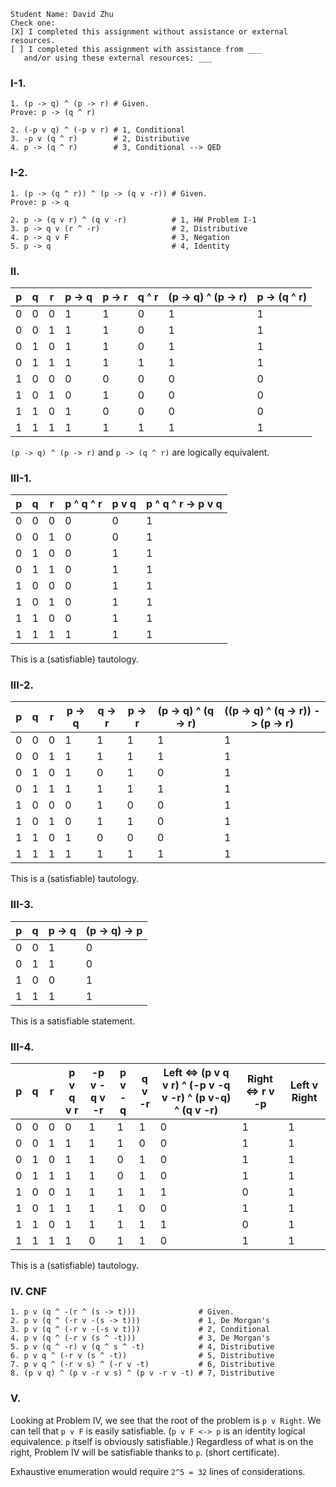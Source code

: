 ```
Student Name: David Zhu
Check one:
[X] I completed this assignment without assistance or external resources.
[ ] I completed this assignment with assistance from ___
   and/or using these external resources: ___
```

### I-1.

```
1. (p -> q) ^ (p -> r) # Given.
Prove: p -> (q ^ r)

2. (-p v q) ^ (-p v r) # 1, Conditional
3. -p v (q ^ r)        # 2, Distributive
4. p -> (q ^ r)        # 3, Conditional --> QED
```

### I-2.

```
1. (p -> (q ^ r)) ^ (p -> (q v -r)) # Given.
Prove: p -> q

2. p -> (q v r) ^ (q v -r)          # 1, HW Problem I-1
3. p -> q v (r ^ -r)                # 2, Distributive
4. p -> q v F                       # 3, Negation
5. p -> q                           # 4, Identity
```

### II.

| p | q | r | p -> q | p -> r | q ^ r | (p -> q) ^ (p -> r) | p -> (q ^ r) |
|---|---|---|--------|--------|-------|---------------------|--------------|
| 0 | 0 | 0 | 1      | 1      | 0     | 1                   | 1            |
| 0 | 0 | 1 | 1      | 1      | 0     | 1                   | 1            |
| 0 | 1 | 0 | 1      | 1      | 0     | 1                   | 1            |
| 0 | 1 | 1 | 1      | 1      | 1     | 1                   | 1            |
| 1 | 0 | 0 | 0      | 0      | 0     | 0                   | 0            |
| 1 | 0 | 1 | 0      | 1      | 0     | 0                   | 0            |
| 1 | 1 | 0 | 1      | 0      | 0     | 0                   | 0            |
| 1 | 1 | 1 | 1      | 1      | 1     | 1                   | 1            |

`(p -> q) ^ (p -> r)` and `p -> (q ^ r)` are logically equivalent.

### III-1.

| p | q | r | p ^ q ^ r | p v q | p ^ q ^ r -> p v q |
|---|---|---|-----------|-------|--------------------|
| 0 | 0 | 0 | 0         | 0     | 1                  |
| 0 | 0 | 1 | 0         | 0     | 1                  |
| 0 | 1 | 0 | 0         | 1     | 1                  |
| 0 | 1 | 1 | 0         | 1     | 1                  |
| 1 | 0 | 0 | 0         | 1     | 1                  |
| 1 | 0 | 1 | 0         | 1     | 1                  |
| 1 | 1 | 0 | 0         | 1     | 1                  |
| 1 | 1 | 1 | 1         | 1     | 1                  |

This is a (satisfiable) tautology.

### III-2.

| p | q | r | p -> q | q -> r | p -> r | (p -> q) ^ (q -> r) | ((p -> q) ^ (q -> r)) -> (p -> r) |
|---|---|---|--------|--------|--------|---------------------|-----------------------------------|
| 0 | 0 | 0 | 1      | 1      | 1      | 1                   | 1                                 |
| 0 | 0 | 1 | 1      | 1      | 1      | 1                   | 1                                 |
| 0 | 1 | 0 | 1      | 0      | 1      | 0                   | 1                                 |
| 0 | 1 | 1 | 1      | 1      | 1      | 1                   | 1                                 |
| 1 | 0 | 0 | 0      | 1      | 0      | 0                   | 1                                 |
| 1 | 0 | 1 | 0      | 1      | 1      | 0                   | 1                                 |
| 1 | 1 | 0 | 1      | 0      | 0      | 0                   | 1                                 |
| 1 | 1 | 1 | 1      | 1      | 1      | 1                   | 1                                 |

This is a (satisfiable) tautology.

### III-3.

| p | q | p -> q | (p -> q) -> p |
|---|---|--------|---------------|
| 0 | 0 | 1      | 0             |
| 0 | 1 | 1      | 0             |
| 1 | 0 | 0      | 1             |
| 1 | 1 | 1      | 1             |

This is a satisfiable statement.

### III-4.

| p | q | r | p v q v r | -p v -q v -r | p v -q | q v -r | Left <=> (p v q v r) ^ (-p v -q v -r) ^ (p v-q) ^ (q v -r) | Right <=> r v -p | Left v Right |
|---|---|---|-----------|--------------|--------|--------|------------------------------------------------------------|------------------|--------------|
| 0 | 0 | 0 | 0         | 1            | 1      | 1      | 0                                                          | 1                | 1            |
| 0 | 0 | 1 | 1         | 1            | 1      | 0      | 0                                                          | 1                | 1            |
| 0 | 1 | 0 | 1         | 1            | 0      | 1      | 0                                                          | 1                | 1            |
| 0 | 1 | 1 | 1         | 1            | 0      | 1      | 0                                                          | 1                | 1            |
| 1 | 0 | 0 | 1         | 1            | 1      | 1      | 1                                                          | 0                | 1            |
| 1 | 0 | 1 | 1         | 1            | 1      | 0      | 0                                                          | 1                | 1            |
| 1 | 1 | 0 | 1         | 1            | 1      | 1      | 1                                                          | 0                | 1            |
| 1 | 1 | 1 | 1         | 0            | 1      | 1      | 0                                                          | 1                | 1            |

This is a (satisfiable) tautology.

### IV. CNF

```
1. p v (q ^ -(r ^ (s -> t)))              # Given.
2. p v (q ^ (-r v -(s -> t)))             # 1, De Morgan's
3. p v (q ^ (-r v -(-s v t)))             # 2, Conditional
4. p v (q ^ (-r v (s ^ -t)))              # 3, De Morgan's
5. p v (q ^ -r) v (q ^ s ^ -t)            # 4, Distributive
6. p v q ^ (-r v (s ^ -t))                # 5, Distributive
7. p v q ^ (-r v s) ^ (-r v -t)           # 6, Distributive
8. (p v q) ^ (p v -r v s) ^ (p v -r v -t) # 7, Distributive
```

### V.

Looking at Problem IV, we see that the root of the problem is `p v Right`. We can tell that `p v F` is easily satisfiable. (`p v F <-> p` is an identity logical equivalence. `p` itself is obviously satisfiable.) Regardless of what is on the right, Problem IV will be satisfiable thanks to `p`. (short certificate).

Exhaustive enumeration would require `2^5 = 32` lines of considerations.
